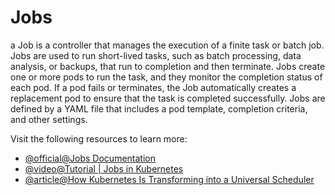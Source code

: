 # Jobs

a Job is a controller that manages the execution of a finite task or batch job. Jobs are used to run short-lived tasks, such as batch processing, data analysis, or backups, that run to completion and then terminate. Jobs create one or more pods to run the task, and they monitor the completion status of each pod. If a pod fails or terminates, the Job automatically creates a replacement pod to ensure that the task is completed successfully. Jobs are defined by a YAML file that includes a pod template, completion criteria, and other settings.

Visit the following resources to learn more:

- [@official@Jobs Documentation](https://kubernetes.io/docs/concepts/workloads/controllers/job/)
- [@video@Tutorial | Jobs in Kubernetes](https://www.youtube.com/watch?v=j1EnBbxSz64)
- [@article@How Kubernetes Is Transforming into a Universal Scheduler](https://thenewstack.io/how-kubernetes-is-transforming-into-a-universal-scheduler/)
